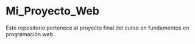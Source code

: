 # Mi_Proyecto_Web
Este repositorio pertenece al proyecto final del curso en fundamentos en programación web
